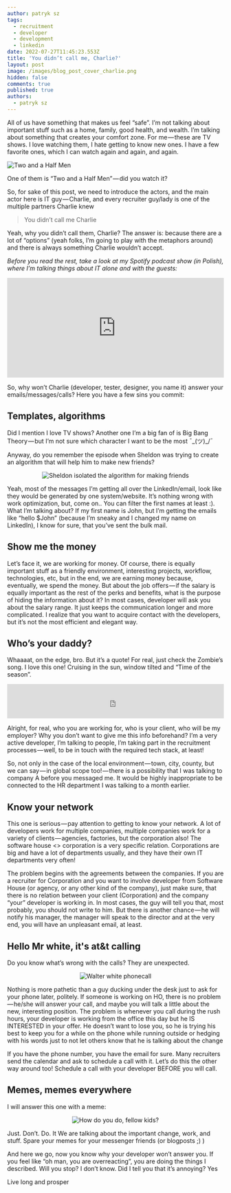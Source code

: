```yaml
---
author: patryk sz
tags:
  - recruitment
  - developer
  - development
  - linkedin
date: 2022-07-27T11:45:23.553Z
title: 'You didn’t call me, Charlie?'
layout: post
image: /images/blog_post_cover_charlie.png
hidden: false
comments: true
published: true
authors:
  - patryk sz
---
```

All of us have something that makes us feel “safe”. I’m not talking about important stuff such as a home, family, good health, and wealth. I’m talking about something that creates your comfort zone. For me — these are TV shows. I love watching them, I hate getting to know new ones. I have a few favorite ones, which I can watch again and again, and again.

![Two and a Half Men](/images/charlie-harper-czyli-charlie-sheen.jpeg "Charlie from \"Two and a Half Men\"")

One of them is “Two and a Half Men” — did you watch it?

So, for sake of this post, we need to introduce the actors, and the main actor here is IT guy — Charlie, and every recruiter guy/lady is one of the multiple partners Charlie knew

> You didn’t call me Charlie

Yeah, why you didn’t call them, Charlie? The answer is: because there are a lot of “options” (yeah folks, I’m going to play with the metaphors around) and there is always something Charlie wouldn’t accept.

*Before you read the rest, take a look at my Spotify podcast show (in Polish), where I’m talking things about IT alone and with the guests:*

<iframe style={{borderRadius: "12px"}} src="https://open.spotify.com/embed/show/1xrG8BF4Niv5uIzHvIn79q?utm_source=generator&theme=0" width="100%" height="232" frameBorder="0" allowfullscreen="" allow="autoplay; clipboard-write; encrypted-media; fullscreen; picture-in-picture"></iframe>

So, why won’t Charlie (developer, tester, designer, you name it) answer your emails/messages/calls? Here you have a few sins you commit:

## Templates, algorithms

Did I mention I love TV shows? Another one I’m a big fan of is Big Bang Theory — but I’m not sure which character I want to be the most ¯\_(ツ)\_/¯

Anyway, do you remember the episode when Sheldon was trying to create an algorithm that will help him to make new friends?

<center>

![Sheldon isolated the algorithm for making friends](/images/c7ecddcd-e526-4d45-ad3d-bbc8d8ee7061_text.gif "Sheldon isolated the algorithm for making friends / Big Bang Theory")

</center>

Yeah, most of the messages I’m getting all over the LinkedIn/email, look like they would be generated by one system/website. It’s nothing wrong with work optimization, but, come on.. You can filter the first names at least :). What I’m talking about? If my first name is John, but I’m getting the emails like “hello $John” (because I’m sneaky and I changed my name on LinkedIn), I know for sure, that you’ve sent the bulk mail.

## Show me the money

Let’s face it, we are working for money. Of course, there is equally important stuff as a friendly environment, interesting projects, workflow, technologies, etc, but in the end, we are earning money because, eventually, we spend the money.
But about the job offers — if the salary is equally important as the rest of the perks and benefits, what is the purpose of hiding the information about it? In most cases, developer will ask you about the salary range. It just keeps the communication longer and more complicated. I realize that you want to acquire contact with the developers, but it’s not the most efficient and elegant way.

## Who’s your daddy?

Whaaaat, on the edge, bro. But it’s a quote! For real, just check the Zombie’s song. I love this one! Cruising in the sun, window tilted and “Time of the season”.

<iframe style={{borderRadius: "12px"}} src="https://open.spotify.com/embed/track/5AJrhrwz4oSZX2PwwV4qrN?utm_source=generator" width="100%" height="80" frameBorder="0" allowfullscreen="" allow="autoplay; clipboard-write; encrypted-media; fullscreen; picture-in-picture"></iframe>

Alright, for real, who you are working for, who is your client, who will be my employer? Why you don’t want to give me this info beforehand? I’m a very active developer, I’m talking to people, I’m taking part in the recruitment processes — well, to be in touch with the required tech stack, at least!

So, not only in the case of the local environment — town, city, county, but we can say — in global scope too! — there is a possibility that I was talking to company A before you messaged me. It would be highly inappropriate to be connected to the HR department I was talking to a month earlier.

## Know your network

This one is serious — pay attention to getting to know your network. A lot of developers work for multiple companies, multiple companies work for a variety of clients — agencies, factories, but the corporation also! The software house \<\> corporation is a very specific relation. Corporations are big and have a lot of departments usually, and they have their own IT departments very often!

The problem begins with the agreements between the companies. If you are a recruiter for Corporation and you want to involve developer from Software House (or agency, or any other kind of the company), just make sure, that there is no relation between your client (Corporation) and the company “your” developer is working in. In most cases, the guy will tell you that, most probably, you should not write to him. But there is another chance — he will notify his manager, the manager will speak to the director and at the very end, you will have an unpleasant email, at least.

## Hello Mr white, it's at&t calling

Do you know what’s wrong with the calls? They are unexpected. 

<center>

![Walter white phonecall](/images/walter-white.gif "Walter white phonecall / Breaking Bad")

</center>

Nothing is more pathetic than a guy ducking under the desk just to ask for your phone later, politely. If someone is working on HO, there is no problem — he/she will answer your call, and maybe you will talk a little about the new, interesting position. The problem is whenever you call during the rush hours, your developer is working from the office this day but he IS INTERESTED in your offer. He doesn’t want to lose you, so he is trying his best to keep you for a while on the phone while running outside or hedging with his words just to not let others know that he is talking about the change

If you have the phone number, you have the email for sure. Many recruiters send the calendar and ask to schedule a call with it. Let’s do this the other way around too! Schedule a call with your developer BEFORE you will call.

## Memes, memes everywhere

I will answer this one with a meme:

<center>

![How do you do, fellow kids?](/images/how-do-you-do-fellow-kids-steve-buscemi.gif "How do you do, fellow kids? / 30 rock")

</center>

Just. Don’t. Do. It
We are talking about the important change, work, and stuff. Spare your memes for your messenger friends (or blogposts ;) )


And here we go, now you know why your developer won’t answer you. If you feel like “oh man, you are overreacting”, you are doing the things I described. Will you stop? I don’t know. Did I tell you that it’s annoying? Yes


Live long and prosper
